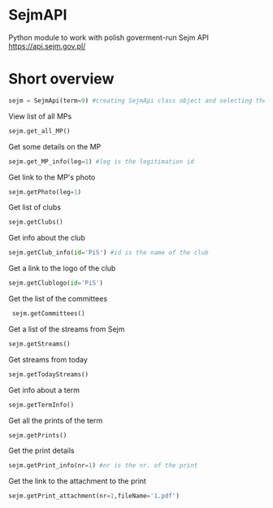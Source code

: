# SejmAPI
Python module to work with polish goverment-run Sejm API
https://api.sejm.gov.pl/

# Short overview
```python
sejm = SejmApi(term=9) #creating SejmApi class object and selecting the term(in this case 9)
```
View list of all MPs
```python
sejm.get_all_MP()
```
Get some details on the MP 
```python
sejm.get_MP_info(leg=1) #leg is the legitimation id
```
Get link to the MP's photo
```python
sejm.getPhoto(leg=1)
```
Get list of clubs
```python
sejm.getClubs()
```
Get info about the club
```python
sejm.getClub_info(id='PiS') #id is the name of the club
```
Get a link to the logo of the club
```python
sejm.getClublogo(id='PiS')
```
Get the list of the committees
```python
 sejm.getCommittees()
```
Get a list of the streams from Sejm
```python
sejm.getStreams()
```
Get streams from today
```python
sejm.getTodayStreams()
```
Get info about a term
```python
sejm.getTermInfo()
```
Get all the prints of the term
```python
sejm.getPrints()
```
Get the print details
```python
sejm.getPrint_info(nr=1) #nr is the nr. of the print
```
Get the link to the attachment to the print
```python
sejm.getPrint_attachment(nr=1,fileName='1.pdf')
``` 
